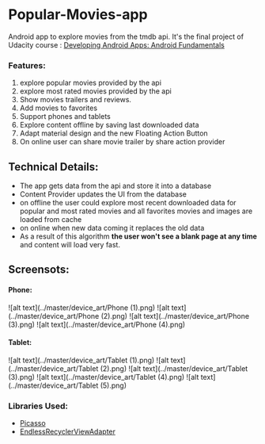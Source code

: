 # Popular-Movies-app
Android app to explore movies from the tmdb api. It's the final project of Udacity course : [Developing Android Apps: Android Fundamentals](https://www.udacity.com/course/ud853)


### Features:
1. explore popular movies provided by the api
2. explore most rated movies provided by the api
3. Show movies trailers and reviews.
4. Add movies to favorites
5. Support phones and tablets
6. Explore content offline by saving last downloaded data
7. Adapt material design and the new Floating Action Button
8. On online user can share movie trailer by share action provider


## Technical Details:
- The app gets data from the api and store it into a database 
- Content Provider updates the UI from the database
- on offline the user could explore most recent downloaded data for popular and most rated movies and all favorites movies
and images are loaded from cache
- on online when new data coming it replaces the old data 
- As a result of this algorithm **the user won't see a blank page at any time** and content will load very fast.

## Screensots:
#### Phone:
 ![alt text](../master/device_art/Phone (1).png)
 ![alt text](../master/device_art/Phone (2).png)
 ![alt text](../master/device_art/Phone (3).png)
 ![alt text](../master/device_art/Phone (4).png)

#### Tablet:
 ![alt text](../master/device_art/Tablet (1).png)
 ![alt text](../master/device_art/Tablet (2).png)
 ![alt text](../master/device_art/Tablet (3).png)
 ![alt text](../master/device_art/Tablet (4).png)
 ![alt text](../master/device_art/Tablet (5).png)






### Libraries Used:
- [Picasso](http://square.github.io/picasso/)
- [EndlessRecyclerViewAdapter](https://github.com/rockerhieu/rv-adapter-endless)
